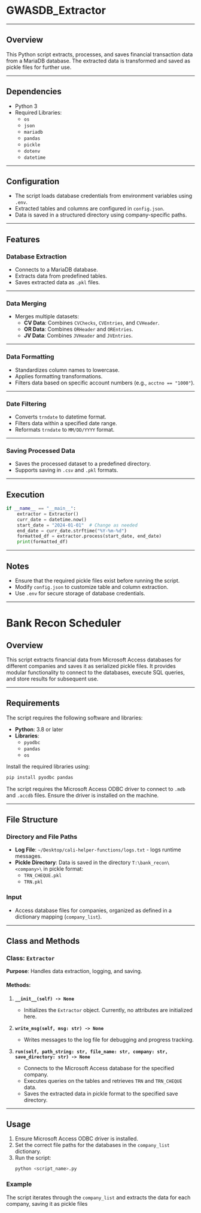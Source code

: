 # GWASDB_Extractor
***
## Overview
This Python script extracts, processes, and saves financial transaction data from a MariaDB database. The extracted data is transformed and saved as pickle files for further use.
***
## Dependencies
- Python 3
- Required Libraries:
  - `os`
  - `json`
  - `mariadb`
  - `pandas`
  - `pickle`
  - `dotenv`
  - `datetime`
***

## Configuration
- The script loads database credentials from environment variables using `.env`.
- Extracted tables and columns are configured in `config.json`.
- Data is saved in a structured directory using company-specific paths.
***

## Features
### Database Extraction
- Connects to a MariaDB database.
- Extracts data from predefined tables.
- Saves extracted data as `.pkl` files.
***

### Data Merging
- Merges multiple datasets:
  - **CV Data**: Combines `CVChecks`, `CVEntries`, and `CVHeader`.
  - **OR Data**: Combines `ORHeader` and `OREntries`.
  - **JV Data**: Combines `JVHeader` and `JVEntries`.
***

### Data Formatting
- Standardizes column names to lowercase.
- Applies formatting transformations.
- Filters data based on specific account numbers (e.g., `acctno == "1000"`).
***

### Date Filtering
- Converts `trndate` to datetime format.
- Filters data within a specified date range.
- Reformats `trndate` to `MM/DD/YYYY` format.
***

### Saving Processed Data
- Saves the processed dataset to a predefined directory.
- Supports saving in `.csv` and `.pkl` formats.
***

## Execution
```python
if __name__ == "__main__":
    extractor = Extractor()
    curr_date = datetime.now()
    start_date = "2024-01-01"  # Change as needed
    end_date = curr_date.strftime("%Y-%m-%d")
    formatted_df = extractor.process(start_date, end_date)
    print(formatted_df)
```
***



## Notes
- Ensure that the required pickle files exist before running the script.
- Modify `config.json` to customize table and column extraction.
- Use `.env` for secure storage of database credentials.
***

# Bank Recon Scheduler

## Overview
This script extracts financial data from Microsoft Access databases for different companies and saves it as serialized pickle files. It provides modular functionality to connect to the databases, execute SQL queries, and store results for subsequent use.



---

## Requirements

The script requires the following software and libraries:

- **Python**: 3.8 or later
- **Libraries**:
  - `pyodbc`
  - `pandas`
  - `os`

Install the required libraries using:
```bash
pip install pyodbc pandas
```

The script requires the Microsoft Access ODBC driver to connect to `.mdb` and `.accdb` files. Ensure the driver is installed on the machine.

---

## File Structure

### Directory and File Paths
- **Log File**: `~/Desktop/cali-helper-functions/logs.txt` - logs runtime messages.
- **Pickle Directory**: Data is saved in the directory `T:\bank_recon\<company>\` in pickle format:
  - `TRN_CHEQUE.pkl`
  - `TRN.pkl`

### Input
- Access database files for companies, organized as defined in a dictionary mapping (`company_list`).

---

## Class and Methods

### Class: `Extractor`
**Purpose**: Handles data extraction, logging, and saving.

#### Methods:

1. **`__init__(self) -> None`**
   - Initializes the `Extractor` object. Currently, no attributes are initialized here.

2. **`write_msg(self, msg: str) -> None`**
   - Writes messages to the log file for debugging and progress tracking.

3. **`run(self, path_string: str, file_name: str, company: str, save_directory: str) -> None`**
   - Connects to the Microsoft Access database for the specified company.
   - Executes queries on the tables and retrieves `TRN` and `TRN_CHEQUE` data.
   - Saves the extracted data in pickle format to the specified save directory.

---

## Usage

1. Ensure Microsoft Access ODBC driver is installed.
2. Set the correct file paths for the databases in the `company_list` dictionary.
3. Run the script:
   ```bash
   python <script_name>.py
   ```

### Example
The script iterates through the `company_list` and extracts the data for each company, saving it as pickle files
